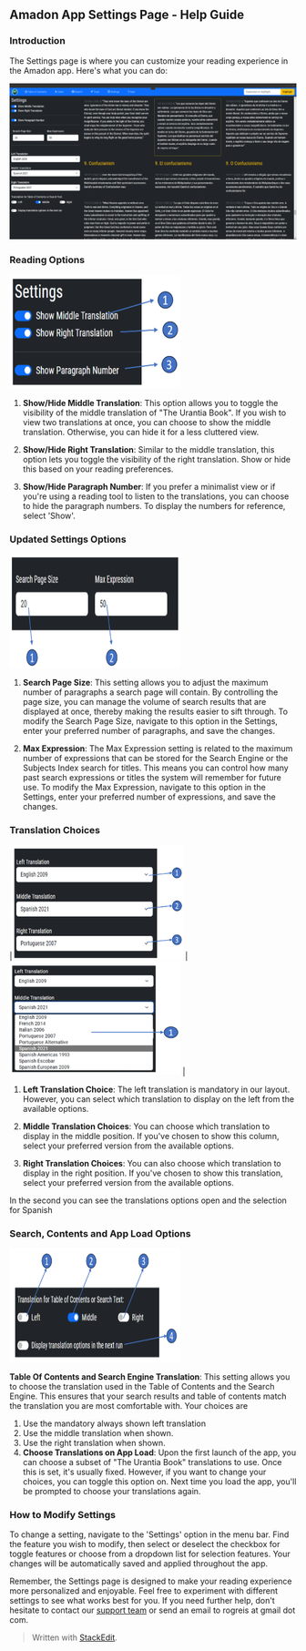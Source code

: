 ## Amadon App Settings Page - Help Guide

### Introduction

The Settings page is where you can customize your reading experience in the Amadon app. Here's what you can do:

![The Settings Page](images/Settings.png)

### Reading Options

<img src="images/Settings01.png" alt="Reading Options" width="300" height="200" />

1.  **Show/Hide Middle Translation**: This option allows you to toggle the visibility of the middle translation of "The Urantia Book". If you wish to view two translations at once, you can choose to show the middle translation. Otherwise, you can hide it for a less cluttered view.
    
2.  **Show/Hide Right Translation**: Similar to the middle translation, this option lets you toggle the visibility of the right translation. Show or hide this based on your reading preferences.
    
3.  **Show/Hide Paragraph Number**: If you prefer a minimalist view or if you're using a reading tool to listen to the translations, you can choose to hide the paragraph numbers. To display the numbers for reference, select 'Show'.

### Updated Settings Options

<img src="images/Settings02.png" alt="Updated Settings Options" width="300" height="200" />

1.  **Search Page Size**: This setting allows you to adjust the maximum number of paragraphs a search page will contain. By controlling the page size, you can manage the volume of search results that are displayed at once, thereby making the results easier to sift through. To modify the Search Page Size, navigate to this option in the Settings, enter your preferred number of paragraphs, and save the changes.
    
2.  **Max Expression**: The Max Expression setting is related to the maximum number of expressions that can be stored for the Search Engine or the Subjects Index search for titles. This means you can control how many past search expressions or titles the system will remember for future use. To modify the Max Expression, navigate to this option in the Settings, enter your preferred number of expressions, and save the changes.    

### Translation Choices
|<img src="images/Settings03.png" alt="Translation Choices" width="300" height="200" /> |<img src="images/Settings04.png" alt="How to select a translation" width="300" height="200" />  |


1.  **Left Translation Choice**: The left translation is mandatory in our layout. However, you can select which translation to display on the left from the available options.
    
2.  **Middle Translation Choices**: You can choose which translation to display in the middle position. If you've chosen to show this column, select your preferred version from the available options.

3. **Right Translation Choices**: You can also choose which translation to display in the right position. If you've chosen to show this translation, select your preferred version from the available options.
    
In the second you can see the translations options open and the selection for Spanish

### Search,  Contents and App Load Options
<img src="images/Settings05.png" alt="Search, Contents and App Load Options" width="300" height="200" />

**Table Of Contents and Search Engine Translation**: This setting allows you to choose the translation used in the Table of Contents and the Search Engine. This ensures that your search results and table of contents match the translation you are most comfortable with. Your choices are
1.  Use the mandatory always shown left translation
2.  Use the middle translation when shown.
3.  Use the right translation when shown.
4.  **Choose Translations on App Load**: Upon the first launch of the app, you can choose a subset of "The Urantia Book" translations to use. Once this is set, it's usually fixed. However, if you want to change your choices, you can toggle this option on. Next time you load the app, you'll be prompted to choose your translations again.

### How to Modify Settings

To change a setting, navigate to the 'Settings' option in the menu bar. Find the feature you wish to modify, then select or deselect the checkbox for toggle features or choose from a dropdown list for selection features. Your changes will be automatically saved and applied throughout the app.

Remember, the Settings page is designed to make your reading experience more personalized and enjoyable. Feel free to experiment with different settings to see what works best for you. If you need further help, don't hesitate to contact our  [support team](https://github.com/Rogreis/UbStudyHelpMAUI/issues) or send an email to rogreis at gmail dot com.


> Written with [StackEdit](https://stackedit.io/).
<!--stackedit_data:
eyJoaXN0b3J5IjpbLTE0OTM0NDIzNTgsLTIwOTczMDgwMTYsMj
Q0MzM4ODU5LDEwMjQwMzY5MjksMTQ1OTgwNjQ1NCwxMDk0MjM2
OTkxLC0yMDAwNTgxMTY3LC0xODE3Mjk0ODM3XX0=
-->